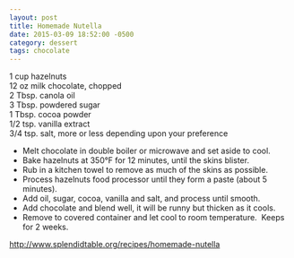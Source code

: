 ```yaml
---
layout: post
title: Homemade Nutella
date: 2015-03-09 18:52:00 -0500
category: dessert
tags: chocolate
---
```

<div>
  
<span class="amount">1 cup</span> <span class="name">hazelnuts  
</span><span class="amount">12 oz</span> <span class="name">milk chocolate</span>, chopped  
<span class="amount">2 Tbsp.</span> canola oil  
<span class="amount">3 Tbsp. powdered </span><span class="name">sugar  
</span><span class="amount">1 Tbsp. c</span><span class="name">ocoa powder  
</span><span class="amount">1/2 tsp. </span><span class="name">vanilla extract  
</span><span class="amount">3/4 tsp.</span> <span class="name">salt</span>, more or less depending upon your preference  

 * Melt chocolate in double boiler or microwave and set aside to cool.
 * Bake hazelnuts at 350°F for 12 minutes, until the skins blister.
 * Rub in a kitchen towel to remove as much of the skins as possible.
 * Process hazelnuts food processor until they form a paste (about 5 minutes).
 * Add oil, sugar, cocoa, vanilla and salt, and process until smooth.
 * Add chocolate and blend well, it will be runny but thicken as it cools.
 * Remove to covered container and let cool to room temperature.  Keeps for 2 weeks.

http://www.splendidtable.org/recipes/homemade-nutella  
  
</div>
&nbsp;  
